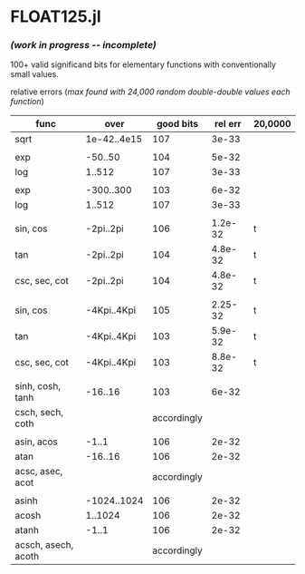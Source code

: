 # FLOAT125.jl  
### *(work in progress -- incomplete)*
100+ valid significand bits for elementary functions with conventionally small values.

  relative errors (*max found with 24,000 random double-double values each function*)


| func | over | good bits | rel err | 20,0000 |
|------|------|-----------|---------|---------|
| sqrt | 1e-42..4e15 | 107 | 3e-33 |  |
|      |             |     |       |  |
| exp  | -50..50   | 104 | 5e-32 |  |
| log  |    1..512   | 107 | 3e-33 | |
|      |             |     |       | |
| exp  | -300..300   | 103 | 6e-32 | |
| log  |    1..512   | 107 | 3e-33 | |
|      |             |     |       | |
| sin, cos  | -2pi..2pi   | 106 | 1.2e-32 | t |
| tan  | -2pi..2pi   | 104 | 4.8e-32 | t |
| csc, sec, cot | -2pi..2pi | 104 | 4.8e-32 | t |
|      |             |     |       | |
| sin, cos  | -4Kpi..4Kpi   | 105 | 2.25-32 | t |
| tan  | -4Kpi..4Kpi   | 103 | 5.9e-32 | t |
| csc, sec, cot | -4Kpi..4Kpi | 103 | 8.8e-32 | t |
|      |             |     |       |
| sinh, cosh, tanh  | -16..16   | 103 | 6e-32 |
| csch, sech, coth  | | accordingly  |  |
|      |            |     |       |
| asin, acos  | -1..1     | 106 | 2e-32 |
| atan  | -16..16   | 106 | 2e-32 |
| acsc, asec, acot  | | accordingly  |  |
|      |            |     |       |
| asinh  | -1024..1024     | 106 | 2e-32 |
| acosh  |  1..1024     | 106 | 2e-32 |
| atanh  | -1..1   | 106 | 2e-32 |
| acsch, asech, acoth  | | accordingly  |  |

